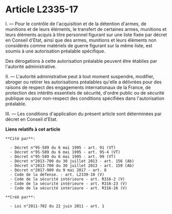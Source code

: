 # Article L2335-17

I. ― Pour le contrôle de l'acquisition et de la détention d'armes, de munitions et de leurs éléments, le transfert de
certaines armes, munitions et leurs éléments acquis à titre personnel figurant sur une liste fixée par décret en Conseil
d'Etat, ainsi que des armes, munitions et leurs éléments non considérés comme matériels de guerre figurant sur la même liste,
est soumis à une autorisation préalable spécifique. 

Des dérogations à cette autorisation préalable peuvent être établies par l'autorité administrative. 

II. ― L'autorité administrative peut à tout moment suspendre, modifier, abroger ou retirer les autorisations préalables
qu'elle a délivrées pour des raisons de respect des engagements internationaux de la France, de protection des intérêts
essentiels de sécurité, d'ordre public ou de sécurité publique ou pour non-respect des conditions spécifiées dans
l'autorisation préalable. 

III. ― Les conditions d'application du présent article sont déterminées par décret en Conseil d'Etat.

**Liens relatifs à cet article**

	**Cité par**:

	  - Décret n°95-589 du 6 mai 1995 - art. 91 (VT)
	  - Décret n°95-589 du 6 mai 1995 - art. 95-4 (VT)
	  - Décret n°95-589 du 6 mai 1995 - art. 99 (VT)
	  - Décret n°2013-700 du 30 juillet 2013 - art. 156 (Ab)
	  - Décret n°2013-700 du 30 juillet 2013 - art. 159 (Ab)
	  - Décret n°2017-909 du 9 mai 2017 - art. 8
	  - Code de la défense. - art. L2339-10 (V)
	  - Code de la sécurité intérieure - art. R316-2 (V)
	  - Code de la sécurité intérieure - art. R316-23 (V)
	  - Code de la sécurité intérieure - art. R316-26 (V)

	**Créé par**:

	  - Loi n°2011-702 du 22 juin 2011 - art. 1
